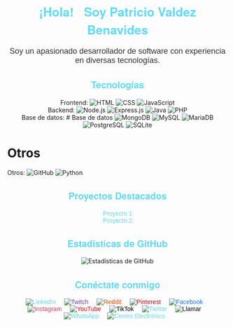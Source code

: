 <!-- Header -->
<h1 align="center" style="color: #61dafb; font-family: 'Helvetica Neue', sans-serif;">¡Hola! 👋 Soy Patricio Valdez Benavides</h1>

<!-- Sobre mí -->
<p align="center" style="color: #333; font-size: 18px; font-family: 'Arial', sans-serif;">Soy un apasionado desarrollador de software con experiencia en diversas tecnologías.</p>

<!-- Tecnologías -->
<!-- Tecnologías -->
<h2 align="center" style="color: #61dafb; font-family: 'Helvetica Neue', sans-serif;">Tecnologías</h2>
<p align="center">
  Frontend: 
  <img src="https://img.shields.io/badge/-HTML-E34F26?style=for-the-badge&logo=html5&logoColor=white" alt="HTML">
  <img src="https://img.shields.io/badge/-CSS-1572B6?style=for-the-badge&logo=css3&logoColor=white" alt="CSS">
  <img src="https://img.shields.io/badge/-JavaScript-F7DF1E?style=for-the-badge&logo=javascript&logoColor=black" alt="JavaScript">
  <br>
  Backend: 
  <img src="https://img.shields.io/badge/-Node.js-339933?style=for-the-badge&logo=node.js&logoColor=white" alt="Node.js">
  <img src="https://img.shields.io/badge/-Express.js-000000?style=for-the-badge&logo=express&logoColor=white" alt="Express.js">
  <img src="https://img.shields.io/badge/-Java-007396?style=for-the-badge&logo=java&logoColor=white" alt="Java">
  <img src="https://img.shields.io/badge/-PHP-777BB4?style=for-the-badge&logo=php&logoColor=white" alt="PHP">
  <br>
  Base de datos: 
  # Base de datos
<img src="https://img.shields.io/badge/-MongoDB-47A248?style=for-the-badge&logo=mongodb&logoColor=white" alt="MongoDB">
<img src="https://img.shields.io/badge/-MySQL-4479A1?style=for-the-badge&logo=mysql&logoColor=white" alt="MySQL">
<img src="https://img.shields.io/badge/-MariaDB-003545?style=for-the-badge&logo=mariadb&logoColor=white" alt="MariaDB">
<img src="https://img.shields.io/badge/-PostgreSQL-336791?style=for-the-badge&logo=postgresql&logoColor=white" alt="PostgreSQL">
<img src="https://img.shields.io/badge/-SQLite-003B57?style=for-the-badge&logo=sqlite&logoColor=white" alt="SQLite">

# Otros
<!-- Agrega aquí otras tecnologías -->

  Otros: 
  <img src="https://img.shields.io/badge/-GitHub-181717?style=for-the-badge&logo=github&logoColor=white" alt="GitHub">
  <img src="https://img.shields.io/badge/-Python-3776AB?style=for-the-badge&logo=python&logoColor=white" alt="Python">
</p>


<!-- Proyectos Destacados -->
<h2 align="center" style="color: #61dafb; font-family: 'Helvetica Neue', sans-serif;">Proyectos Destacados</h2>
<p align="center" style="color: #333; font-family: 'Arial', sans-serif;">
  <a href="enlace_al_proyecto_1" style="color: #61dafb; text-decoration: none;">Proyecto 1</a>
  <br>
  <a href="enlace_al_proyecto_2" style="color: #61dafb; text-decoration: none;">Proyecto 2</a>
</p>

<!-- Estadísticas de GitHub -->
<h2 align="center" style="color: #61dafb; font-family: 'Helvetica Neue', sans-serif;">Estadísticas de GitHub</h2>
<p align="center">
  <img src="https://github-readme-stats.vercel.app/api?username=Patriciobe&show_icons=true&count_private=true&hide=contribs&theme=radical" alt="Estadísticas de GitHub">
</p>

<!-- Conéctate conmigo -->
<!-- Conéctate conmigo -->
<h2 align="center" style="color: #61dafb; font-family: 'Helvetica Neue', sans-serif;">Conéctate conmigo</h2>
<div align="center" style="color: #333; font-family: 'Arial', sans-serif;">
 <!-- LinkedIn -->
<div style="display: inline-block; margin-right: 15px;">
  <a href="enlace_a_tu_perfil_de_linkedin" style="color: #61dafb; text-decoration: none;">
    <img src="https://img.shields.io/badge/-LinkedIn-0077B5?style=for-the-badge&logo=linkedin&logoColor=white" alt="LinkedIn">
  </a>
</div>

<!-- Twitch -->
<div style="display: inline-block; margin-right: 15px;">
  <a href="enlace_a_tu_perfil_de_twitch" style="color: #6441A4; text-decoration: none;">
    <img src="https://img.shields.io/badge/-Twitch-6441A4?style=for-the-badge&logo=twitch&logoColor=white" alt="Twitch">
  </a>
</div>

<!-- Reddit -->
<div style="display: inline-block; margin-right: 15px;">
  <a href="enlace_a_tu_perfil_de_reddit" style="color: #FF4500; text-decoration: none;">
    <img src="https://img.shields.io/badge/-Reddit-FF4500?style=for-the-badge&logo=reddit&logoColor=white" alt="Reddit">
  </a>
</div>

<!-- Pinterest -->
<div style="display: inline-block; margin-right: 15px;">
  <a href="enlace_a_tu_perfil_de_pinterest" style="color: #BD081C; text-decoration: none;">
    <img src="https://img.shields.io/badge/-Pinterest-BD081C?style=for-the-badge&logo=pinterest&logoColor=white" alt="Pinterest">
  </a>
</div>

<!-- Facebook -->
<div style="display: inline-block; margin-right: 15px;">
  <a href="enlace_a_tu_perfil_de_facebook" style="color: #1877F2; text-decoration: none;">
    <img src="https://img.shields.io/badge/-Facebook-1877F2?style=for-the-badge&logo=facebook&logoColor=white" alt="Facebook">
  </a>
</div>

<!-- Instagram -->
<div style="display: inline-block; margin-right: 15px;">
  <a href="enlace_a_tu_perfil_de_instagram" style="color: #E4405F; text-decoration: none;">
    <img src="https://img.shields.io/badge/-Instagram-E4405F?style=for-the-badge&logo=instagram&logoColor=white" alt="Instagram">
  </a>
</div>

<!-- YouTube -->
<div style="display: inline-block; margin-right: 15px;">
  <a href="enlace_a_tu_canal_de_youtube" style="color: #FF0000; text-decoration: none;">
    <img src="https://img.shields.io/badge/-YouTube-FF0000?style=for-the-badge&logo=youtube&logoColor=white" alt="YouTube">
  </a>
</div>

<!-- TikTok -->
<div style="display: inline-block; margin-right: 15px;">
  <a href="enlace_a_tu_perfil_de_tiktok" style="color: #000000; text-decoration: none;">
    <img src="https://img.shields.io/badge/-TikTok-000000?style=for-the-badge&logo=tiktok&logoColor=white" alt="TikTok">
  </a>
</div>

  
  <!-- Twitter -->
  <div style="display: inline-block; margin-right: 15px;">
    <a href="enlace_a_tu_perfil_de_twitter" style="color: #61dafb; text-decoration: none;">
      <img src="https://img.shields.io/badge/-Twitter-1DA1F2?style=for-the-badge&logo=twitter&logoColor=white" alt="Twitter">
    </a>
  </div>
  
<!-- Teléfono -->
<div style="display: inline-block; margin-right: 15px;">
  <a href="tel:+1234567890" style="color: #000000; text-decoration: none;">
    <img src="https://img.shields.io/badge/-Llamar-25D366?style=for-the-badge&logo=phone&logoColor=white" alt="Llamar">
  </a>
</div>


  <!-- WhatsApp -->
  <div style="display: inline-block; margin-right: 15px;">
    <a href="enlace_whatsapp" style="color: #61dafb; text-decoration: none;">
      <img src="https://img.shields.io/badge/-WhatsApp-25D366?style=for-the-badge&logo=whatsapp&logoColor=white" alt="WhatsApp">
    </a>
  </div>

  <!-- Correo electrónico -->
  <div style="display: inline-block; margin-right: 15px;">
    <a href="mailto:correo@ejemplo.com" style="color: #61dafb; text-decoration: none;">
      <img src="https://img.shields.io/badge/-Correo%20Electrónico-D14836?style=for-the-badge&logoColor=white" alt="Correo Electrónico">
    </a>
  </div>
</div>
